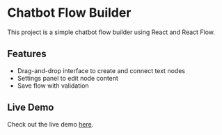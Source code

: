 # Chatbot Flow Builder

This project is a simple chatbot flow builder using React and React Flow.

## Features

- Drag-and-drop interface to create and connect text nodes
- Settings panel to edit node content
- Save flow with validation

## Live Demo

Check out the live demo [here](https://chatbot-flow-builder-sigma-ten.vercel.app/).

